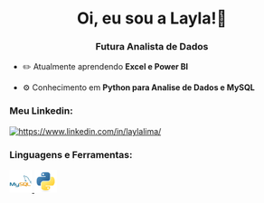 <h1 align="center">Oi, eu sou a Layla!👋</h1>
<h3 align="center">Futura Analista de Dados</h3>

- ✏️ Atualmente aprendendo **Excel e Power BI**

- ⚙️ Conhecimento em **Python para Analise de Dados e MySQL**



<h3 align="left">Meu Linkedin:</h3>
<p align="left">
<a href="https://www.linkedin.com/in/laylalima/" target="blank"><img align="center" src="https://raw.githubusercontent.com/rahuldkjain/github-profile-readme-generator/master/src/images/icons/Social/linked-in-alt.svg" alt="https://www.linkedin.com/in/laylalima/" height="30" width="40" /></a>
</p>

<h3 align="left">Linguagens e Ferramentas:</h3>
<p align="left"> <a href="https://www.mysql.com/" target="_blank" rel="noreferrer"> <img src="https://raw.githubusercontent.com/devicons/devicon/master/icons/mysql/mysql-original-wordmark.svg" alt="mysql" width="40" height="40"/> </a> <a href="https://www.python.org" target="_blank" rel="noreferrer"> <img src="https://raw.githubusercontent.com/devicons/devicon/master/icons/python/python-original.svg" alt="python" width="40" height="40"/> </a> </p>
